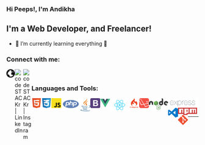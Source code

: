 ### Hi Peeps!, I'm Andikha 

##  I'm a Web Developer, and Freelancer!

- 🌱 I’m currently learning everything 🤣

### Connect with me:

[<img align="left" alt="codeSTACKr.com" width="22px" src="https://raw.githubusercontent.com/iconic/open-iconic/master/svg/globe.svg" />][website]
[<img align="left" alt="codeSTACKr | LinkedIn" width="22px" src="https://cdn.jsdelivr.net/npm/simple-icons@v3/icons/linkedin.svg" />][linkedin]
[<img align="left" alt="codeSTACKr | Instagram" width="22px" src="https://cdn.jsdelivr.net/npm/simple-icons@v3/icons/instagram.svg" />][instagram]

<br />

### Languages and Tools:

<img align="left" alt="Visual Studio Code" width="26px" src="https://github.com/andikhadian/stock-logo/blob/main/html.png?raw=true" />
<img align="left" alt="HTML5" width="26px" src="https://github.com/andikhadian/stock-logo/blob/main/css.png?raw=true" />
<img align="left" alt="CSS3" width="26px" src="https://github.com/andikhadian/stock-logo/blob/main/js.png?raw=true" />
<img align="left" alt="Sass" width="50px" src="https://github.com/andikhadian/stock-logo/blob/main/4. php.png?raw=true" />
<img align="left" alt="JavaScript" width="26px" src="https://github.com/andikhadian/stock-logo/blob/main/5. java.png?raw=true" />
<img align="left" alt="Node.js" width="26px" src="https://github.com/andikhadian/stock-logo/blob/main/8. bootstrap.png?raw=true" />
<img align="left" alt="SQL" width="26px" src="https://github.com/andikhadian/stock-logo/blob/main/9. vue.png?raw=true" />
<img align="left" alt="MySQL" width="50px" src="https://github.com/andikhadian/stock-logo/blob/main/10. react.png?raw=true" />
<img align="left" alt="MongoDB" width="26px" src="https://github.com/andikhadian/stock-logo/blob/main/11. ci.png?raw=true" />
<img align="left" alt="Git" width="26px" src="https://github.com/andikhadian/stock-logo/blob/main/12. laravel.png?raw=true" />
<img align="left" alt="GitHub" width="50px" src="https://github.com/andikhadian/stock-logo/blob/main/13. nodejs.png?raw=true" />
<img align="left" alt="Terminal" width="80px" src="https://github.com/andikhadian/stock-logo/blob/main/14. express.png?raw=true" />
<img align="left" alt="Terminal" width="26px" src="https://github.com/andikhadian/stock-logo/blob/main/15. vscode.png?raw=true" />
<img align="left" alt="Terminal" width="50px" src="https://github.com/andikhadian/stock-logo/blob/main/17. npm.png?raw=true" />
<img align="left" alt="Terminal" width="26px" src="https://github.com/andikhadian/stock-logo/blob/main/18. git.png?raw=true" />
<br />
<br />

---

[website]: https://andikhadian.github.io
[instagram]: https://instagram.com/andikha.dian
[linkedin]: https://www.linkedin.com/in/andikha-dian-187316173/
